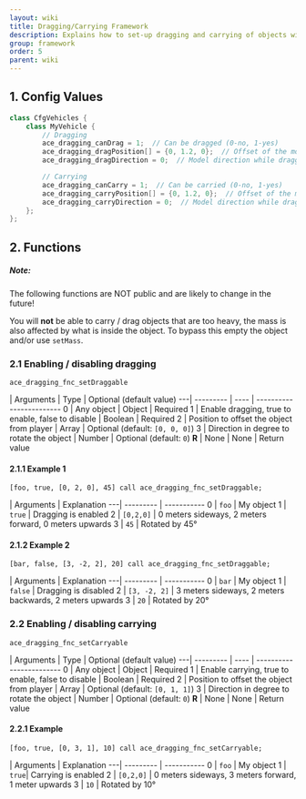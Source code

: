 ```yaml
---
layout: wiki
title: Dragging/Carrying Framework
description: Explains how to set-up dragging and carrying of objects with the ACE3 dragging and carrying system.
group: framework
order: 5
parent: wiki
---
```


## 1. Config Values

```cpp
class CfgVehicles {
    class MyVehicle {
        // Dragging
        ace_dragging_canDrag = 1;  // Can be dragged (0-no, 1-yes)
        ace_dragging_dragPosition[] = {0, 1.2, 0};  // Offset of the model from the body while dragging (same as attachTo)
        ace_dragging_dragDirection = 0;  // Model direction while dragging (same as setDir after attachTo)

        // Carrying
        ace_dragging_canCarry = 1;  // Can be carried (0-no, 1-yes)
        ace_dragging_carryPosition[] = {0, 1.2, 0};  // Offset of the model from the body while dragging (same as attachTo)
        ace_dragging_carryDirection = 0;  // Model direction while dragging (same as setDir after attachTo)
    };
};
```


## 2. Functions

<div class="panel callout">
    <h5>Note:</h5>
    <p>The following functions are NOT public and are likely to change in the future!</p>
</div>

You will **not** be able to carry / drag objects that are too heavy, the mass is also affected by what is inside the object. To bypass this empty the object and/or use `setMass`.

### 2.1 Enabling / disabling dragging

`ace_dragging_fnc_setDraggable`

   | Arguments | Type | Optional (default value)
---| --------- | ---- | ------------------------
0  | Any object | Object | Required
1  | Enable dragging, true to enable, false to disable | Boolean | Required
2  | Position to offset the object from player | Array | Optional (default: `[0, 0, 0]`)
3  | Direction in degree to rotate the object | Number | Optional (default: `0`)
**R** | None | None | Return value

#### 2.1.1 Example 1

`[foo, true, [0, 2, 0], 45] call ace_dragging_fnc_setDraggable;`

   | Arguments | Explanation
---| --------- | -----------
0  | `foo` | My object
1  | `true` | Dragging is enabled
2  | `[0,2,0]` | 0 meters sideways, 2 meters forward, 0 meters upwards
3  | `45` | Rotated by 45°

#### 2.1.2 Example 2

`[bar, false, [3, -2, 2], 20] call ace_dragging_fnc_setDraggable;`

   | Arguments | Explanation
---| --------- | -----------
0  | `bar` | My object
1  | `false` | Dragging is disabled
2  | `[3, -2, 2]` | 3 meters sideways, 2 meters backwards, 2 meters upwards
3  | `20` | Rotated by 20°


### 2.2 Enabling / disabling carrying

`ace_dragging_fnc_setCarryable`

   | Arguments | Type | Optional (default value)
---| --------- | ---- | ------------------------
0  | Any object | Object | Required
1  | Enable carrying, true to enable, false to disable | Boolean | Required
2  | Position to offset the object from player | Array | Optional (default: `[0, 1, 1]`)
3  | Direction in degree to rotate the object | Number | Optional (default: `0`)
**R** | None | None | Return value

#### 2.2.1 Example

`[foo, true, [0, 3, 1], 10] call ace_dragging_fnc_setCarryable;`

   | Arguments | Explanation
---| --------- | -----------
0  |  `foo` | My object
1  |  `true`| Carrying is enabled
2  | `[0,2,0]` | 0 meters sideways, 3 meters forward, 1 meter upwards
3  | `10` | Rotated by 10°
